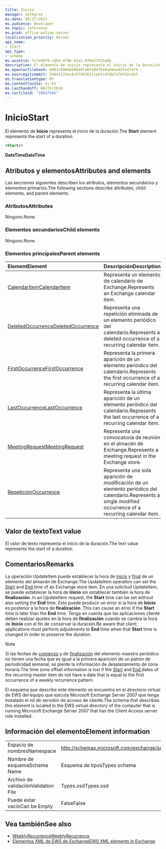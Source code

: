 ```yaml
---
title: Inicio
manager: sethgros
ms.date: 09/17/2015
ms.audience: Developer
ms.topic: reference
ms.prod: office-online-server
localization_priority: Normal
api_name:
- Start
api_type:
- schema
ms.assetid: 7cfe9979-c893-4f9b-b3a1-8f9e17515a4b
description: El elemento de inicio representa el inicio de la duración.
ms.openlocfilehash: 8d013990e650b497abfa947938a69eed3fed7474
ms.sourcegitcommit: 34041125dc8c5f993b21cebfc4f8b72f0fd2cb6f
ms.translationtype: MT
ms.contentlocale: es-ES
ms.lasthandoff: 06/25/2018
ms.locfileid: "19837545"
---
```

# <a name="start"></a><span data-ttu-id="5679d-103">Inicio</span><span class="sxs-lookup"><span data-stu-id="5679d-103">Start</span></span>

<span data-ttu-id="5679d-104">El elemento de **Inicio** representa el inicio de la duración.</span><span class="sxs-lookup"><span data-stu-id="5679d-104">The **Start** element represents the start of a duration.</span></span> 
  
```xml
<Start/>
```

<span data-ttu-id="5679d-105">**DateTime**</span><span class="sxs-lookup"><span data-stu-id="5679d-105">**DateTime**</span></span>

## <a name="attributes-and-elements"></a><span data-ttu-id="5679d-106">Atributos y elementos</span><span class="sxs-lookup"><span data-stu-id="5679d-106">Attributes and elements</span></span>

<span data-ttu-id="5679d-107">Las secciones siguientes describen los atributos, elementos secundarios y elementos primarios.</span><span class="sxs-lookup"><span data-stu-id="5679d-107">The following sections describe attributes, child elements, and parent elements.</span></span>
  
### <a name="attributes"></a><span data-ttu-id="5679d-108">Atributos</span><span class="sxs-lookup"><span data-stu-id="5679d-108">Attributes</span></span>

<span data-ttu-id="5679d-109">Ninguno.</span><span class="sxs-lookup"><span data-stu-id="5679d-109">None.</span></span>
  
### <a name="child-elements"></a><span data-ttu-id="5679d-110">Elementos secundarios</span><span class="sxs-lookup"><span data-stu-id="5679d-110">Child elements</span></span>

<span data-ttu-id="5679d-111">Ninguno.</span><span class="sxs-lookup"><span data-stu-id="5679d-111">None.</span></span>
  
### <a name="parent-elements"></a><span data-ttu-id="5679d-112">Elementos principales</span><span class="sxs-lookup"><span data-stu-id="5679d-112">Parent elements</span></span>

|<span data-ttu-id="5679d-113">**Element**</span><span class="sxs-lookup"><span data-stu-id="5679d-113">**Element**</span></span>|<span data-ttu-id="5679d-114">**Descripción**</span><span class="sxs-lookup"><span data-stu-id="5679d-114">**Description**</span></span>|
|:-----|:-----|
|[<span data-ttu-id="5679d-115">CalendarItem</span><span class="sxs-lookup"><span data-stu-id="5679d-115">CalendarItem</span></span>](calendaritem.md) <br/> |<span data-ttu-id="5679d-116">Representa un elemento de calendario de Exchange.</span><span class="sxs-lookup"><span data-stu-id="5679d-116">Represents an Exchange calendar item.</span></span>  <br/> |
|[<span data-ttu-id="5679d-117">DeletedOccurrence</span><span class="sxs-lookup"><span data-stu-id="5679d-117">DeletedOccurrence</span></span>](deletedoccurrence.md) <br/> |<span data-ttu-id="5679d-118">Representa una repetición eliminada de un elemento periódico del calendario.</span><span class="sxs-lookup"><span data-stu-id="5679d-118">Represents a deleted occurrence of a recurring calendar item.</span></span>  <br/> |
|[<span data-ttu-id="5679d-119">FirstOccurrence</span><span class="sxs-lookup"><span data-stu-id="5679d-119">FirstOccurrence</span></span>](firstoccurrence.md) <br/> |<span data-ttu-id="5679d-120">Representa la primera aparición de un elemento periódico del calendario.</span><span class="sxs-lookup"><span data-stu-id="5679d-120">Represents the first occurrence of a recurring calendar item.</span></span>  <br/> |
|[<span data-ttu-id="5679d-121">LastOccurrence</span><span class="sxs-lookup"><span data-stu-id="5679d-121">LastOccurrence</span></span>](lastoccurrence.md) <br/> |<span data-ttu-id="5679d-122">Representa la última aparición de un elemento periódico del calendario.</span><span class="sxs-lookup"><span data-stu-id="5679d-122">Represents the last occurrence of a recurring calendar item.</span></span>  <br/> |
|[<span data-ttu-id="5679d-123">MeetingRequest</span><span class="sxs-lookup"><span data-stu-id="5679d-123">MeetingRequest</span></span>](meetingrequest.md) <br/> |<span data-ttu-id="5679d-124">Representa una convocatoria de reunión en el almacén de Exchange.</span><span class="sxs-lookup"><span data-stu-id="5679d-124">Represents a meeting request in the Exchange store.</span></span>  <br/> |
|[<span data-ttu-id="5679d-125">Repetición</span><span class="sxs-lookup"><span data-stu-id="5679d-125">Occurrence</span></span>](occurrence.md) <br/> |<span data-ttu-id="5679d-126">Representa una sola aparición de modificación de un elemento periódico del calendario.</span><span class="sxs-lookup"><span data-stu-id="5679d-126">Represents a single modified occurrence of a recurring calendar item.</span></span>  <br/> |
   
## <a name="text-value"></a><span data-ttu-id="5679d-127">Valor de texto</span><span class="sxs-lookup"><span data-stu-id="5679d-127">Text value</span></span>

<span data-ttu-id="5679d-128">El valor de texto representa el inicio de la duración.</span><span class="sxs-lookup"><span data-stu-id="5679d-128">The text value represents the start of a duration.</span></span>
  
## <a name="remarks"></a><span data-ttu-id="5679d-129">Comentarios</span><span class="sxs-lookup"><span data-stu-id="5679d-129">Remarks</span></span>

<span data-ttu-id="5679d-130">La operación UpdateItem puede establecer la hora de [Inicio](start.md) y [final](end-ex15websvcsotherref.md) de un elemento del almacén de Exchange.</span><span class="sxs-lookup"><span data-stu-id="5679d-130">The UpdateItem operation can set the [Start](start.md) and [End ](end-ex15websvcsotherref.md) time of an Exchange store item.</span></span> <span data-ttu-id="5679d-131">En una solicitud UpdateItem, se puede establecer la hora de **Inicio** sin establecer también la hora de **finalización** .</span><span class="sxs-lookup"><span data-stu-id="5679d-131">In an UpdateItem request, the **Start** time can be set without also setting the **End** time.</span></span> <span data-ttu-id="5679d-132">Esto puede producir un error si la hora de **Inicio** es posterior a la hora de **finalización** .</span><span class="sxs-lookup"><span data-stu-id="5679d-132">This can cause an error if the **Start** time is later than the **End** time.</span></span> <span data-ttu-id="5679d-133">Tenga en cuenta que las aplicaciones cliente deben realizar ajustes en la hora de **finalización** cuando se cambia la hora de **Inicio** con el fin de conservar la duración.</span><span class="sxs-lookup"><span data-stu-id="5679d-133">Be aware that client applications must perform adjustments to **End** time when that **Start** time is changed in order to preserve the duration.</span></span> 
  
> [!NOTE]
> <span data-ttu-id="5679d-134">Si las fechas de [comienzo](start.md) y de [finalización](end-ex15websvcsotherref.md) del elemento maestro periódico no tienen una fecha que es igual a la primera aparición de un patrón de periodicidad semanal, se pierde la información de desplazamiento de zona horaria.</span><span class="sxs-lookup"><span data-stu-id="5679d-134">The time zone offset information is lost if the [Start](start.md) and [End ](end-ex15websvcsotherref.md) dates of the recurring master item do not have a date that is equal to the first occurrence of a weekly recurrence pattern.</span></span> 
  
<span data-ttu-id="5679d-135">El esquema que describe este elemento se encuentra en el directorio virtual de EWS del equipo que ejecuta Microsoft Exchange Server 2007 que tenga instalado el rol de servidor de acceso de cliente.</span><span class="sxs-lookup"><span data-stu-id="5679d-135">The schema that describes this element is located in the EWS virtual directory of the computer that is running Microsoft Exchange Server 2007 that has the Client Access server role installed.</span></span>
  
## <a name="element-information"></a><span data-ttu-id="5679d-136">Información del elemento</span><span class="sxs-lookup"><span data-stu-id="5679d-136">Element information</span></span>

|||
|:-----|:-----|
|<span data-ttu-id="5679d-137">Espacio de nombres</span><span class="sxs-lookup"><span data-stu-id="5679d-137">Namespace</span></span>  <br/> |http://schemas.microsoft.com/exchange/services/2006/types  <br/> |
|<span data-ttu-id="5679d-138">Nombre de esquema</span><span class="sxs-lookup"><span data-stu-id="5679d-138">Schema Name</span></span>  <br/> |<span data-ttu-id="5679d-139">Esquema de tipos</span><span class="sxs-lookup"><span data-stu-id="5679d-139">Types schema</span></span>  <br/> |
|<span data-ttu-id="5679d-140">Archivo de validación</span><span class="sxs-lookup"><span data-stu-id="5679d-140">Validation File</span></span>  <br/> |<span data-ttu-id="5679d-141">Types.xsd</span><span class="sxs-lookup"><span data-stu-id="5679d-141">Types.xsd</span></span>  <br/> |
|<span data-ttu-id="5679d-142">Puede estar vacío</span><span class="sxs-lookup"><span data-stu-id="5679d-142">Can be Empty</span></span>  <br/> |<span data-ttu-id="5679d-143">False</span><span class="sxs-lookup"><span data-stu-id="5679d-143">False</span></span>  <br/> |
   
## <a name="see-also"></a><span data-ttu-id="5679d-144">Vea también</span><span class="sxs-lookup"><span data-stu-id="5679d-144">See also</span></span>

- [<span data-ttu-id="5679d-145">WeeklyRecurrence</span><span class="sxs-lookup"><span data-stu-id="5679d-145">WeeklyRecurrence</span></span>](weeklyrecurrence.md)
- [<span data-ttu-id="5679d-146">Elementos XML de EWS de Exchange</span><span class="sxs-lookup"><span data-stu-id="5679d-146">EWS XML elements in Exchange</span></span>](ews-xml-elements-in-exchange.md)

